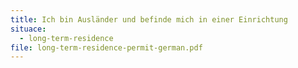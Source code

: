```yaml
---
title: Ich bin Ausländer und befinde mich in einer Einrichtung
situace:
  - long-term-residence
file: long-term-residence-permit-german.pdf
---
```

